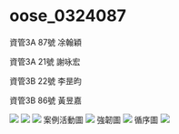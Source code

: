 # oose_0324087

資管3A 87號 凃翰穎

資管3A 21號 謝咏宏

資管3B 22號 李昰昀

資管3B 86號 黃昱嘉

![](14858743_1589407141085041_336651455_o.jpg)
![](14812969_1589407174418371_1015462410_o.jpg)
![](14813367_1589407151085040_693609691_o.jpg)
案例活動圖
![](案例活動圖.jpg)
強韌圖
![](強韌圖.jpg)
循序圖
![](循序圖.jpg)
